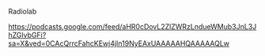 
Radiolab

https://podcasts.google.com/feed/aHR0cDovL2ZlZWRzLndueWMub3JnL3JhZGlvbGFi?sa=X&ved=0CAcQrrcFahcKEwj4jIn19NyEAxUAAAAAHQAAAAAQLw




